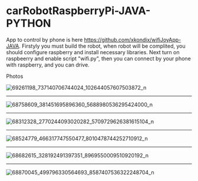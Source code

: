 # carRobotRaspberryPi-JAVA-PYTHON

App to control by phone is here https://github.com/xkondix/wifiJoyApp-JAVA.
Firstyly you must build the robot, when robot will be complited, you should configure raspberry and install necessary libraries.
Next turn on raspbeerry and enable script "wifi.py", then you can connect by your phone with raspberry, and you can drive.

Photos

![69261198_737140706744024_102644057607503872_n](https://user-images.githubusercontent.com/52525583/63451300-30f9ac80-c444-11e9-9d08-738a518524cb.jpg)

----------------------------------------------------------------------------------------------------------------------------------------

![68758609_381451695896360_5688980536295424000_n](https://user-images.githubusercontent.com/52525583/63451305-322ad980-c444-11e9-82f9-585aa4db54ed.jpg)

----------------------------------------------------------------------------------------------------------------------------------------

![68312328_2770244093020282_5709729626381615104_n](https://user-images.githubusercontent.com/52525583/63451310-348d3380-c444-11e9-9896-aa34f35dfb88.jpg)

----------------------------------------------------------------------------------------------------------------------------------------

![68524779_466317747550477_8010478744252710912_n](https://user-images.githubusercontent.com/52525583/63451315-36ef8d80-c444-11e9-839b-52d853cf9054.jpg)

----------------------------------------------------------------------------------------------------------------------------------------

![68682615_328192491397351_8969550009510920192_n](https://user-images.githubusercontent.com/52525583/63451320-38b95100-c444-11e9-96af-31c99ede98c8.jpg)

----------------------------------------------------------------------------------------------------------------------------------------

![68870045_499796330564693_8587407536322248704_n](https://user-images.githubusercontent.com/52525583/63451322-39ea7e00-c444-11e9-80bb-1dc4793a4c1f.jpg)
